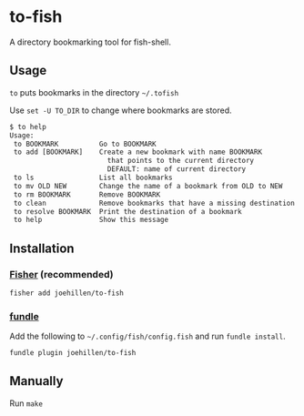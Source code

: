 # to-fish

A directory bookmarking tool for fish-shell.

## Usage

`to` puts bookmarks in the directory `~/.tofish`

Use `set -U TO_DIR` to change where bookmarks are stored.

```txt
$ to help
Usage:
 to BOOKMARK          Go to BOOKMARK
 to add [BOOKMARK]    Create a new bookmark with name BOOKMARK
                        that points to the current directory
                        DEFAULT: name of current directory
 to ls                List all bookmarks
 to mv OLD NEW        Change the name of a bookmark from OLD to NEW
 to rm BOOKMARK       Remove BOOKMARK
 to clean             Remove bookmarks that have a missing destination
 to resolve BOOKMARK  Print the destination of a bookmark
 to help              Show this message
```

## Installation

### [Fisher](https://github.com/jorgebucaran/fisher) (recommended)

```txt
fisher add joehillen/to-fish
```

### [fundle](https://github.com/tuvistavie/fundle)

Add the following to `~/.config/fish/config.fish` and run `fundle install`.

```txt
fundle plugin joehillen/to-fish
```

## Manually

Run `make`
